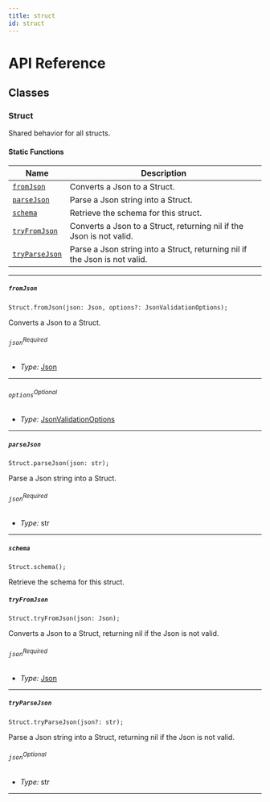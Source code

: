 ```yaml
---
title: struct
id: struct
---
```


# API Reference <a name="API Reference" id="api-reference"></a>


## Classes <a name="Classes" id="Classes"></a>

### Struct <a name="Struct" id="@winglang/sdk.std.Struct"></a>

Shared behavior for all structs.


#### Static Functions <a name="Static Functions" id="Static Functions"></a>

| **Name** | **Description** |
| --- | --- |
| <code><a href="#@winglang/sdk.std.Struct.fromJson">fromJson</a></code> | Converts a Json to a Struct. |
| <code><a href="#@winglang/sdk.std.Struct.parseJson">parseJson</a></code> | Parse a Json string into a Struct. |
| <code><a href="#@winglang/sdk.std.Struct.schema">schema</a></code> | Retrieve the schema for this struct. |
| <code><a href="#@winglang/sdk.std.Struct.tryFromJson">tryFromJson</a></code> | Converts a Json to a Struct, returning nil if the Json is not valid. |
| <code><a href="#@winglang/sdk.std.Struct.tryParseJson">tryParseJson</a></code> | Parse a Json string into a Struct, returning nil if the Json is not valid. |

---

##### `fromJson` <a name="fromJson" id="@winglang/sdk.std.Struct.fromJson"></a>

```wing
Struct.fromJson(json: Json, options?: JsonValidationOptions);
```

Converts a Json to a Struct.

###### `json`<sup>Required</sup> <a name="json" id="@winglang/sdk.std.Struct.fromJson.parameter.json"></a>

- *Type:* <a href="#@winglang/sdk.std.Json">Json</a>

---

###### `options`<sup>Optional</sup> <a name="options" id="@winglang/sdk.std.Struct.fromJson.parameter.options"></a>

- *Type:* <a href="#@winglang/sdk.std.JsonValidationOptions">JsonValidationOptions</a>

---

##### `parseJson` <a name="parseJson" id="@winglang/sdk.std.Struct.parseJson"></a>

```wing
Struct.parseJson(json: str);
```

Parse a Json string into a Struct.

###### `json`<sup>Required</sup> <a name="json" id="@winglang/sdk.std.Struct.parseJson.parameter.json"></a>

- *Type:* str

---

##### `schema` <a name="schema" id="@winglang/sdk.std.Struct.schema"></a>

```wing
Struct.schema();
```

Retrieve the schema for this struct.

##### `tryFromJson` <a name="tryFromJson" id="@winglang/sdk.std.Struct.tryFromJson"></a>

```wing
Struct.tryFromJson(json: Json);
```

Converts a Json to a Struct, returning nil if the Json is not valid.

###### `json`<sup>Required</sup> <a name="json" id="@winglang/sdk.std.Struct.tryFromJson.parameter.json"></a>

- *Type:* <a href="#@winglang/sdk.std.Json">Json</a>

---

##### `tryParseJson` <a name="tryParseJson" id="@winglang/sdk.std.Struct.tryParseJson"></a>

```wing
Struct.tryParseJson(json?: str);
```

Parse a Json string into a Struct, returning nil if the Json is not valid.

###### `json`<sup>Optional</sup> <a name="json" id="@winglang/sdk.std.Struct.tryParseJson.parameter.json"></a>

- *Type:* str

---





